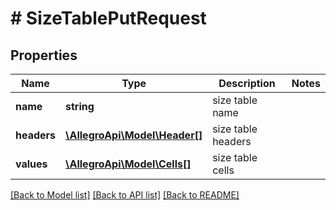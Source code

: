 # # SizeTablePutRequest

## Properties

Name | Type | Description | Notes
------------ | ------------- | ------------- | -------------
**name** | **string** | size table name |
**headers** | [**\AllegroApi\Model\Header[]**](Header.md) | size table headers |
**values** | [**\AllegroApi\Model\Cells[]**](Cells.md) | size table cells |

[[Back to Model list]](../../README.md#models) [[Back to API list]](../../README.md#endpoints) [[Back to README]](../../README.md)
